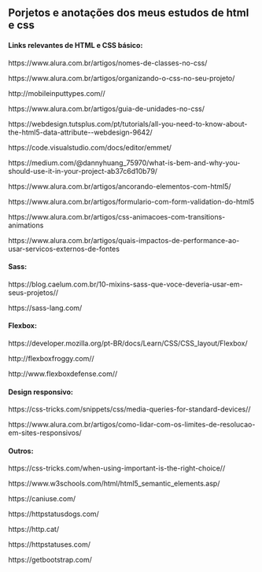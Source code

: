 <h2>Porjetos e anotações dos meus estudos de html e css</h2>

<h4>Links relevantes de HTML e CSS básico:</h4>
  <p>https://www.alura.com.br/artigos/nomes-de-classes-no-css/</p>
  <p>https://www.alura.com.br/artigos/organizando-o-css-no-seu-projeto/</p>
  <p>http://mobileinputtypes.com//</p>
  <p>https://www.alura.com.br/artigos/guia-de-unidades-no-css/</p>
  <p>https://webdesign.tutsplus.com/pt/tutorials/all-you-need-to-know-about-the-html5-data-attribute--webdesign-9642/</p>
  <p>https://code.visualstudio.com/docs/editor/emmet/</p>
  <p>https://medium.com/@dannyhuang_75970/what-is-bem-and-why-you-should-use-it-in-your-project-ab37c6d10b79/</p>
  <p>https://www.alura.com.br/artigos/ancorando-elementos-com-html5/</p>
  <p>https://www.alura.com.br/artigos/formulario-com-form-validation-do-html5</p>
  <p>https://www.alura.com.br/artigos/css-animacoes-com-transitions-animations</p>
  <p>https://www.alura.com.br/artigos/quais-impactos-de-performance-ao-usar-servicos-externos-de-fontes</p>
  
<h4>Sass:</h4>
  <p>https://blog.caelum.com.br/10-mixins-sass-que-voce-deveria-usar-em-seus-projetos//</p>
  <p>https://sass-lang.com/</p>
  
<h4>Flexbox:</h4>
  <p>https://developer.mozilla.org/pt-BR/docs/Learn/CSS/CSS_layout/Flexbox/</p>
  <p>http://flexboxfroggy.com//</p>
  <p>http://www.flexboxdefense.com//</p>
  
<h4>Design responsivo:</h4>
  <p>https://css-tricks.com/snippets/css/media-queries-for-standard-devices//</p>
  <p>https://www.alura.com.br/artigos/como-lidar-com-os-limites-de-resolucao-em-sites-responsivos/</p>
  
<h4>Outros:</h4>
  <p>https://css-tricks.com/when-using-important-is-the-right-choice//</p>
  <p>https://www.w3schools.com/html/html5_semantic_elements.asp/</p>
  <p>https://caniuse.com/</p>
  <p>https://httpstatusdogs.com/</p>
  <p>https://http.cat/</p>
  <p>https://httpstatuses.com/</p>
  <p>https://getbootstrap.com/</p>
